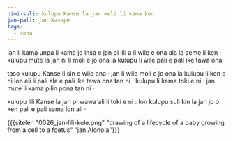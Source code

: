 ```yaml
---
nimi-suli: kulupu Kanse la jan meli li kama ken
jan-pali: jan Kasape
tags:
  - sona
---
```


jan li kama unpa li kama jo insa e jan pi lili a li wile e ona ala la seme li ken · kulupu mute la jan ni li moli e jo ona la kulupu li wile pali e pali ike tawa ona ·

taso kulupu Kanse li sin e wile ona · jan li wile moli e jo ona la kulupu li ken e ni lon ali li pali ala e pali ike tawa ona tan ni · kulupu li kama toki e ni · jan mute li kama pilin pona tan ni ·

kulupu lili Kanse la jan pi wawa ali li toki e ni : lon kulupu suli kin la jan jo o ken pali e pali sama lon ali ·

{{{sitelen "0026_jan-lili-kule.png" "drawing of a lifecycle of a baby growing from a cell to a foetus" "jan Alonola"}}}
